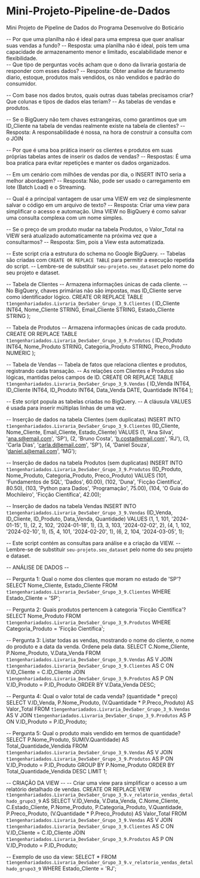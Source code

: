 # Mini-Projeto-Pipeline-de-Dados
Mini Projeto de Pipeline de Dados do Programa Desenvolve do Boticário

-- Por que uma planilha não é ideal para uma empresa que quer analisar suas vendas a fundo?
-- Resposta: uma planilha não é ideal, pois tem uma capacidade de armazenamento menor e limitado, escalabilidade menor e flexibilidade.   
-- Que tipo de perguntas vocês acham que o dono da livraria gostaria de responder com esses dados?
-- Resposta: Obter analise de faturamento diario, estoque, produtos mais vendidos, os não vendidos e padrão do consumidor.

-- Com base nos dados brutos, quais outras duas tabelas precisamos criar? Que colunas e tipos de dados elas teriam?
-- As tabelas de vendas e produtos.

-- Se o BigQuery não tem chaves estrangeiras, como garantimos que um ID_Cliente na tabela de vendas realmente existe na tabela de clientes?
-- Resposta: A responsabilidade é nossa, na hora de construir a consulta com o JOIN

-- Por que é uma boa prática inserir os clientes e produtos em suas próprias tabelas antes de inserir os dados de vendas?
-- Respostas: É uma boa pratica para evitar repetições e manter os dados organizados.

-- Em um cenário com milhões de vendas por dia, o INSERT INTO seria a melhor abordagem?
-- Resposta: Não, pode ser usado o carregamento em lote (Batch Load) e o Streaming.

-- Qual é a principal vantagem de usar uma VIEW em vez de simplesmente salvar o código em um arquivo de texto?
-- Resposta: Criar uma view para simplificar o acesso e automação. Uma VIEW no BigQuery é como salvar uma consulta complexa com um nome simples. 

-- Se o preço de um produto mudar na tabela Produtos, o Valor_Total na VIEW será atualizado automaticamente na próxima vez que a consultarmos?
-- Resposta: Sim, pois a View esta automatizada.



-- Este script cria a estrutura do schema no Google BigQuery.
-- Tabelas são criadas com `CREATE OR REPLACE TABLE` para permitir a execução repetida do script.
-- Lembre-se de substituir `seu-projeto.seu_dataset` pelo nome do seu projeto e dataset.

-- Tabela de Clientes
-- Armazena informações únicas de cada cliente.
-- No BigQuery, chaves primárias não são impostas, mas ID_Cliente serve como identificador lógico.
CREATE OR REPLACE TABLE `t1engenhariadados.Livraria_DevSaber_Grupo_3_9.Clientes` (
    ID_Cliente INT64,
    Nome_Cliente STRING,
    Email_Cliente STRING,
    Estado_Cliente STRING
);

-- Tabela de Produtos
-- Armazena informações únicas de cada produto.
CREATE OR REPLACE TABLE `t1engenhariadados.Livraria_DevSaber_Grupo_3_9.Produtos` (
    ID_Produto INT64,
    Nome_Produto STRING,
    Categoria_Produto STRING,
    Preco_Produto NUMERIC
);

-- Tabela de Vendas
-- Tabela de fatos que relaciona clientes e produtos, registrando cada transação.
-- As relações com Clientes e Produtos são lógicas, mantidas pelos campos de ID.
CREATE OR REPLACE TABLE `t1engenhariadados.Livraria_DevSaber_Grupo_3_9.Vendas` (
    ID_Venda INT64,
    ID_Cliente INT64,
    ID_Produto INT64,
    Data_Venda DATE,
    Quantidade INT64
);

-- Este script popula as tabelas criadas no BigQuery.
-- A cláusula VALUES é usada para inserir múltiplas linhas de uma vez.

-- Inserção de dados na tabela Clientes (sem duplicatas)
INSERT INTO `t1engenhariadados.Livraria_DevSaber_Grupo_3_9.Clientes` (ID_Cliente, Nome_Cliente, Email_Cliente, Estado_Cliente)
VALUES
    (1, 'Ana Silva', 'ana.s@email.com', 'SP'),
    (2, 'Bruno Costa', 'b.costa@email.com', 'RJ'),
    (3, 'Carla Dias', 'carla.d@email.com', 'SP'),
    (4, 'Daniel Souza', 'daniel.s@email.com', 'MG');

-- Inserção de dados na tabela Produtos (sem duplicatas)
INSERT INTO `t1engenhariadados.Livraria_DevSaber_Grupo_3_9.Produtos` (ID_Produto, Nome_Produto, Categoria_Produto, Preco_Produto)
VALUES
    (101, 'Fundamentos de SQL', 'Dados', 60.00),
    (102, 'Duna', 'Ficção Científica', 80.50),
    (103, 'Python para Dados', 'Programação', 75.00),
    (104, 'O Guia do Mochileiro', 'Ficção Científica', 42.00);

-- Inserção de dados na tabela Vendas
INSERT INTO `t1engenhariadados.Livraria_DevSaber_Grupo_3_9.Vendas` (ID_Venda, ID_Cliente, ID_Produto, Data_Venda, Quantidade)
VALUES
    (1, 1, 101, '2024-01-15', 1),
    (2, 2, 102, '2024-01-18', 1),
    (3, 3, 103, '2024-02-02', 2),
    (4, 1, 102, '2024-02-10', 1),
    (5, 4, 101, '2024-02-20', 1),
    (6, 2, 104, '2024-03-05', 1);

-- Este script contém as consultas para análise e a criação da VIEW.
-- Lembre-se de substituir `seu-projeto.seu_dataset` pelo nome do seu projeto e dataset.

-- ANÁLISE DE DADOS --

-- Pergunta 1: Qual o nome dos clientes que moram no estado de 'SP'?
SELECT Nome_Cliente, Estado_Cliente
FROM `t1engenhariadados.Livraria_DevSaber_Grupo_3_9.Clientes`
WHERE Estado_Cliente = 'SP';

-- Pergunta 2: Quais produtos pertencem à categoria 'Ficção Científica'?
SELECT Nome_Produto
FROM `t1engenhariadados.Livraria_DevSaber_Grupo_3_9.Produtos`
WHERE Categoria_Produto = 'Ficção Científica';

-- Pergunta 3: Listar todas as vendas, mostrando o nome do cliente, o nome do produto e a data da venda. Ordene pela data.
SELECT
    C.Nome_Cliente,
    P.Nome_Produto,
    V.Data_Venda
FROM `t1engenhariadados.Livraria_DevSaber_Grupo_3_9.Vendas` AS V
JOIN `t1engenhariadados.Livraria_DevSaber_Grupo_3_9.Clientes` AS C ON V.ID_Cliente = C.ID_Cliente
JOIN `t1engenhariadados.Livraria_DevSaber_Grupo_3_9.Produtos` AS P ON V.ID_Produto = P.ID_Produto
ORDER BY V.Data_Venda DESC;

-- Pergunta 4: Qual o valor total de cada venda? (quantidade * preço)
SELECT
    V.ID_Venda, P.Nome_Produto,
    (V.Quantidade * P.Preco_Produto) AS Valor_Total
FROM `t1engenhariadados.Livraria_DevSaber_Grupo_3_9.Vendas` AS V
JOIN `t1engenhariadados.Livraria_DevSaber_Grupo_3_9.Produtos` AS P ON V.ID_Produto = P.ID_Produto;


-- Pergunta 5: Qual o produto mais vendido em termos de quantidade?
SELECT
    P.Nome_Produto,
    SUM(V.Quantidade) AS Total_Quantidade_Vendida
FROM `t1engenhariadados.Livraria_DevSaber_Grupo_3_9.Vendas` AS V
JOIN `t1engenhariadados.Livraria_DevSaber_Grupo_3_9.Produtos` AS P ON V.ID_Produto = P.ID_Produto
GROUP BY P.Nome_Produto
ORDER BY Total_Quantidade_Vendida DESC
LIMIT 1;


-- CRIAÇÃO DA VIEW --
-- Criar uma view para simplificar o acesso a um relatório detalhado de vendas.
CREATE OR REPLACE VIEW `t1engenhariadados.Livraria_DevSaber_Grupo_3_9.v_relatorio_vendas_detalhado_grupo3_9` AS
SELECT
    V.ID_Venda,
    V.Data_Venda,
    C.Nome_Cliente,
    C.Estado_Cliente,
    P.Nome_Produto,
    P.Categoria_Produto,
    V.Quantidade,
    P.Preco_Produto,
    (V.Quantidade * P.Preco_Produto) AS Valor_Total
FROM `t1engenhariadados.Livraria_DevSaber_Grupo_3_9.Vendas` AS V
JOIN `t1engenhariadados.Livraria_DevSaber_Grupo_3_9.Clientes` AS C ON V.ID_Cliente = C.ID_Cliente
JOIN `t1engenhariadados.Livraria_DevSaber_Grupo_3_9.Produtos` AS P ON V.ID_Produto = P.ID_Produto;

-- Exemplo de uso da view:
SELECT * FROM `t1engenhariadados.Livraria_DevSaber_Grupo_3_9.v_relatorio_vendas_detalhado_grupo3_9` WHERE Estado_Cliente = 'RJ';

